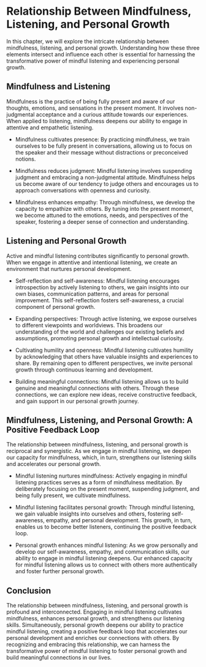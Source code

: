 Relationship Between Mindfulness, Listening, and Personal Growth
===========================================================================

In this chapter, we will explore the intricate relationship between mindfulness, listening, and personal growth. Understanding how these three elements intersect and influence each other is essential for harnessing the transformative power of mindful listening and experiencing personal growth.

**Mindfulness and Listening**
-----------------------------

Mindfulness is the practice of being fully present and aware of our thoughts, emotions, and sensations in the present moment. It involves non-judgmental acceptance and a curious attitude towards our experiences. When applied to listening, mindfulness deepens our ability to engage in attentive and empathetic listening.

* Mindfulness cultivates presence: By practicing mindfulness, we train ourselves to be fully present in conversations, allowing us to focus on the speaker and their message without distractions or preconceived notions.

* Mindfulness reduces judgment: Mindful listening involves suspending judgment and embracing a non-judgmental attitude. Mindfulness helps us become aware of our tendency to judge others and encourages us to approach conversations with openness and curiosity.

* Mindfulness enhances empathy: Through mindfulness, we develop the capacity to empathize with others. By tuning into the present moment, we become attuned to the emotions, needs, and perspectives of the speaker, fostering a deeper sense of connection and understanding.

**Listening and Personal Growth**
---------------------------------

Active and mindful listening contributes significantly to personal growth. When we engage in attentive and intentional listening, we create an environment that nurtures personal development.

* Self-reflection and self-awareness: Mindful listening encourages introspection by actively listening to others, we gain insights into our own biases, communication patterns, and areas for personal improvement. This self-reflection fosters self-awareness, a crucial component of personal growth.

* Expanding perspectives: Through active listening, we expose ourselves to different viewpoints and worldviews. This broadens our understanding of the world and challenges our existing beliefs and assumptions, promoting personal growth and intellectual curiosity.

* Cultivating humility and openness: Mindful listening cultivates humility by acknowledging that others have valuable insights and experiences to share. By remaining open to different perspectives, we invite personal growth through continuous learning and development.

* Building meaningful connections: Mindful listening allows us to build genuine and meaningful connections with others. Through these connections, we can explore new ideas, receive constructive feedback, and gain support in our personal growth journey.

**Mindfulness, Listening, and Personal Growth: A Positive Feedback Loop**
-------------------------------------------------------------------------

The relationship between mindfulness, listening, and personal growth is reciprocal and synergistic. As we engage in mindful listening, we deepen our capacity for mindfulness, which, in turn, strengthens our listening skills and accelerates our personal growth.

* Mindful listening nurtures mindfulness: Actively engaging in mindful listening practices serves as a form of mindfulness meditation. By deliberately focusing on the present moment, suspending judgment, and being fully present, we cultivate mindfulness.

* Mindful listening facilitates personal growth: Through mindful listening, we gain valuable insights into ourselves and others, fostering self-awareness, empathy, and personal development. This growth, in turn, enables us to become better listeners, continuing the positive feedback loop.

* Personal growth enhances mindful listening: As we grow personally and develop our self-awareness, empathy, and communication skills, our ability to engage in mindful listening deepens. Our enhanced capacity for mindful listening allows us to connect with others more authentically and foster further personal growth.

**Conclusion**
--------------

The relationship between mindfulness, listening, and personal growth is profound and interconnected. Engaging in mindful listening cultivates mindfulness, enhances personal growth, and strengthens our listening skills. Simultaneously, personal growth deepens our ability to practice mindful listening, creating a positive feedback loop that accelerates our personal development and enriches our connections with others. By recognizing and embracing this relationship, we can harness the transformative power of mindful listening to foster personal growth and build meaningful connections in our lives.
